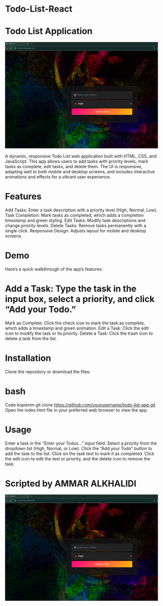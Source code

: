 # Todo-List-React
# Todo List Application


![Screnshoot](https://github.com/Ammar-Alkhalidi/TO-DO-DO.DO/blob/main/Screenshot%20from%202024-11-13%2015-59-48.png?raw=true)

A dynamic, responsive Todo List web application built with HTML, CSS, and JavaScript. This app allows users to add tasks with priority levels, mark tasks as complete, edit tasks, and delete them. The UI is responsive, adapting well to both mobile and desktop screens, and includes interactive animations and effects for a vibrant user experience.

# Features
Add Tasks: Enter a task description with a priority level (High, Normal, Low).
Task Completion: Mark tasks as completed, which adds a completion timestamp and green styling.
Edit Tasks: Modify task descriptions and change priority levels.
Delete Tasks: Remove tasks permanently with a single click.
Responsive Design: Adjusts layout for mobile and desktop screens.
# Demo
Here’s a quick walkthrough of the app’s features:

# Add a Task: Type the task in the input box, select a priority, and click “Add your Todo.”
Mark as Complete: Click the check icon to mark the task as complete, which adds a timestamp and green animation.
Edit a Task: Click the edit icon to modify the task or its priority.
Delete a Task: Click the trash icon to delete a task from the list.

# Installation
Clone the repository or download the files:

# bash
Code kopieren
git clone https://github.com/yourusername/todo-list-app.git
Open the index.html file in your preferred web browser to view the app.

# Usage
Enter a task in the "Enter your Todos..." input field.
Select a priority from the dropdown list (High, Normal, or Low).
Click the “Add your Todo” button to add the task to the list.
Click on the task text to mark it as completed.
Click the edit icon to edit the text or priority, and the delete icon to remove the task.


# Scripted by AMMAR ALKHALIDI
![Screnshoot](https://github.com/Ammar-Alkhalidi/TO-DO-DO.DO/blob/main/Screenshot%20from%202024-11-13%2015-59-48.png?raw=true)
